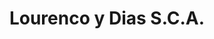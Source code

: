 ---
title: "Lourenco y Dias S.C.A."
url: /ciudad-autonoma-de-buenos-aires/lourenco-y-dias-s-c-a/
shop: Möbel
---